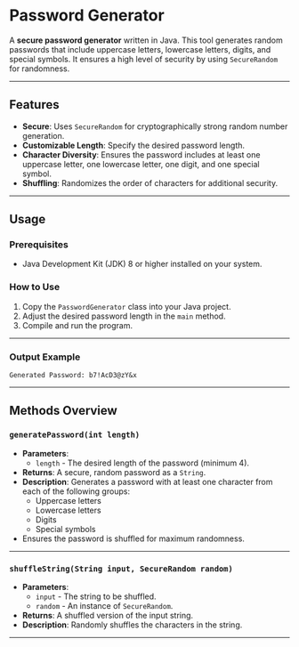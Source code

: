 # Password Generator

A **secure password generator** written in Java. This tool generates random passwords that include uppercase letters, lowercase letters, digits, and special symbols. It ensures a high level of security by using `SecureRandom` for randomness.

---

## Features

- **Secure**: Uses `SecureRandom` for cryptographically strong random number generation.
- **Customizable Length**: Specify the desired password length.
- **Character Diversity**: Ensures the password includes at least one uppercase letter, one lowercase letter, one digit, and one special symbol.
- **Shuffling**: Randomizes the order of characters for additional security.

---

## Usage

### Prerequisites
- Java Development Kit (JDK) 8 or higher installed on your system.

### How to Use
1. Copy the `PasswordGenerator` class into your Java project.
2. Adjust the desired password length in the `main` method.
3. Compile and run the program.

---

### Output Example
```
Generated Password: b7!AcD3@zY&x
```

---

## Methods Overview

### `generatePassword(int length)`
- **Parameters**: 
  - `length` - The desired length of the password (minimum 4).
- **Returns**: A secure, random password as a `String`.
- **Description**: Generates a password with at least one character from each of the following groups:
  - Uppercase letters
  - Lowercase letters
  - Digits
  - Special symbols
- Ensures the password is shuffled for maximum randomness.

---

### `shuffleString(String input, SecureRandom random)`
- **Parameters**:
  - `input` - The string to be shuffled.
  - `random` - An instance of `SecureRandom`.
- **Returns**: A shuffled version of the input string.
- **Description**: Randomly shuffles the characters in the string.

---